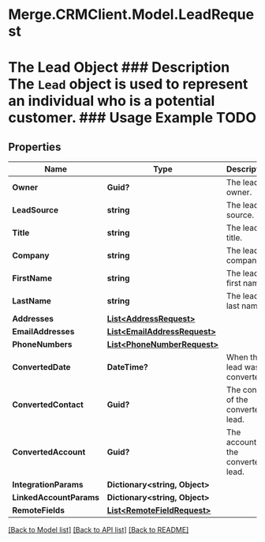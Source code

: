 # Merge.CRMClient.Model.LeadRequest
# The Lead Object ### Description The `Lead` object is used to represent an individual who is a potential customer. ### Usage Example TODO

## Properties

Name | Type | Description | Notes
------------ | ------------- | ------------- | -------------
**Owner** | **Guid?** | The lead&#39;s owner. | [optional] 
**LeadSource** | **string** | The lead&#39;s source. | [optional] 
**Title** | **string** | The lead&#39;s title. | [optional] 
**Company** | **string** | The lead&#39;s company. | [optional] 
**FirstName** | **string** | The lead&#39;s first name. | [optional] 
**LastName** | **string** | The lead&#39;s last name. | [optional] 
**Addresses** | [**List&lt;AddressRequest&gt;**](AddressRequest.md) |  | [optional] 
**EmailAddresses** | [**List&lt;EmailAddressRequest&gt;**](EmailAddressRequest.md) |  | [optional] 
**PhoneNumbers** | [**List&lt;PhoneNumberRequest&gt;**](PhoneNumberRequest.md) |  | [optional] 
**ConvertedDate** | **DateTime?** | When the lead was converted. | [optional] 
**ConvertedContact** | **Guid?** | The contact of the converted lead. | [optional] 
**ConvertedAccount** | **Guid?** | The account of the converted lead. | [optional] 
**IntegrationParams** | **Dictionary&lt;string, Object&gt;** |  | [optional] 
**LinkedAccountParams** | **Dictionary&lt;string, Object&gt;** |  | [optional] 
**RemoteFields** | [**List&lt;RemoteFieldRequest&gt;**](RemoteFieldRequest.md) |  | [optional] 

[[Back to Model list]](../README.md#documentation-for-models) [[Back to API list]](../README.md#documentation-for-api-endpoints) [[Back to README]](../README.md)

